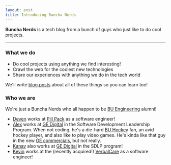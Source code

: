 ```yaml
---
layout: post
title: Introducing Buncha Nerds
---
```


**Buncha Nerds** is a tech blog from a bunch of guys who just like to do cool projects.

-----

### What we do

+ Do cool projects using anything we find interesting!
+ Crawl the web for the coolest new technologies
+ Share our experiences with anything we do in the tech world

We'll write [blog posts](http://buncha-nerds.com/blog) about all of these things so you can learn too!

### Who we are

We're just a Buncha Nerds who all happen to be [BU Engineering](https://bu.edu/eng) alumni!

* [Deven](http://devendayal.com) works at [Pill Pack](https://pillpack.com) as a software engineer!
* [Alex](http://alexwong.me) works at [GE Digital](https://ge.com/digital) in the Software Development Leadership Program. When not coding, he's a die-hard [BU Hockey](https://twitter.com/TerrierHockey) fan, an avid hockey player, and also like to play video games. He's kinda like that guy in the new [GE commercials](https://www.youtube.com/watch?v=OpDIEJrog3s), but not really.
* [Kanav](https://linkedin.com/in/kdhir) also works at [GE Digital](https://ge.com/digital) in the SDLP program!
* [Kevin](https://kmannix.me) works at the (recently acquired!) [VerbalCare](http://verbal.care) as a software engineer!
